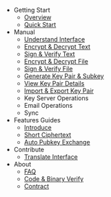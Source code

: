 - Getting Start
    - [Overview](overview.md)
    - [Quick Start](quick-start.md)
- Manual
    - [Understand Interface](manual/understand-interface.md)
    - [Encrypt & Decrypt Text](manual/encrypt-decrypt-text.md)
    - [Sign & Verify Text](manual/sign-verify-text.md)
    - [Encrypt & Decrypt File](manual/encrypt-decrypt-file.md)
    - [Sign & Verify File](manual/sign-verify-file.md)
    - [Generate Key Pair & Subkey](manual/generate-key.md)
    - [View Key Pair Details](manual/view-keypair-info.md)
    - [Import & Export Key Pair](manual/import-export-key-pair.md)
    - Key Server Operations
    - Email Operations
    - Sync
- Features Guides
    - [Introduce](features/introduce.md)
    - [Short Ciphertext](features/short-ciphertext.md)
    - [Auto Pubkey Exchange](features/automatic-pubkey-exchange.md)
- Contribute
    - [Translate Interface](translate-interface.md)
- About
    - [FAQ](faq.md)
    - [Code & Binary Verify](about/code-binary-verify.md)
    - [Contract](contract.md)
